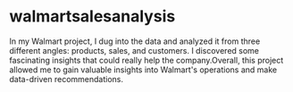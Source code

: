 # walmartsalesanalysis
In my Walmart project, I dug into the data and analyzed it from three different angles: products, sales, and customers. I discovered some fascinating insights that could really help the company.Overall, this project allowed me to gain valuable insights into Walmart's operations and make data-driven recommendations.
